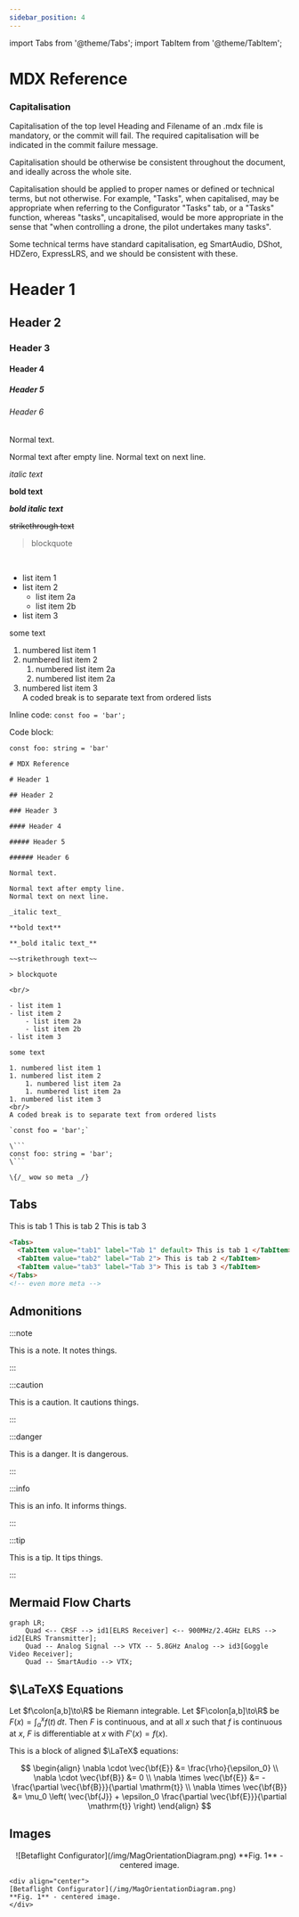 ```yaml
---
sidebar_position: 4
---
```


import Tabs from '@theme/Tabs';
import TabItem from '@theme/TabItem';

# MDX Reference

### Capitalisation

Capitalisation of the top level Heading and Filename of an .mdx file is mandatory, or the commit will fail. The required capitalisation will be indicated in the commit failure message.

Capitalisation should be otherwise be consistent throughout the document, and ideally across the whole site.

Capitalisation should be applied to proper names or defined or technical terms, but not otherwise. For example, "Tasks", when capitalised, may be appropriate when referring to the Configurator "Tasks" tab, or a "Tasks" function, whereas "tasks", uncapitalised, would be more appropriate in the sense that "when controlling a drone, the pilot undertakes many tasks".

Some technical terms have standard capitalisation, eg SmartAudio, DShot, HDZero, ExpressLRS, and we should be consistent with these.

# Header 1

## Header 2

### Header 3

#### Header 4

##### Header 5

###### Header 6

Normal text.

Normal text after empty line.
Normal text on next line.

_italic text_

**bold text**

**_bold italic text_**

~~strikethrough text~~

> blockquote

<br/>

- list item 1
- list item 2
  - list item 2a
  - list item 2b
- list item 3

some text

1. numbered list item 1
1. numbered list item 2
   1. numbered list item 2a
   1. numbered list item 2a
1. numbered list item 3
   <br/>
   A coded break is to separate text from ordered lists

Inline code: `const foo = 'bar';`

Code block:

```
const foo: string = 'bar'
```

````
# MDX Reference

# Header 1

## Header 2

### Header 3

#### Header 4

##### Header 5

###### Header 6

Normal text.

Normal text after empty line.
Normal text on next line.

_italic text_

**bold text**

**_bold italic text_**

~~strikethrough text~~

> blockquote

<br/>

- list item 1
- list item 2
    - list item 2a
    - list item 2b
- list item 3

some text

1. numbered list item 1
1. numbered list item 2
    1. numbered list item 2a
    1. numbered list item 2a
1. numbered list item 3
<br/>
A coded break is to separate text from ordered lists

`const foo = 'bar';`

\```
const foo: string = 'bar';
\```

\{/_ wow so meta _/}
````

## Tabs

<Tabs>
	<TabItem value="tab1" label="Tab 1" default>
		This is tab 1
	</TabItem>
	<TabItem value="tab2" label="Tab 2">
		This is tab 2
	</TabItem>
	<TabItem value="tab3" label="Tab 3">
		This is tab 3
	</TabItem>
</Tabs>

```html
<Tabs>
  <TabItem value="tab1" label="Tab 1" default> This is tab 1 </TabItem>
  <TabItem value="tab2" label="Tab 2"> This is tab 2 </TabItem>
  <TabItem value="tab3" label="Tab 3"> This is tab 3 </TabItem>
</Tabs>
<!-- even more meta -->
```

## Admonitions

:::note

This is a note. It notes things.

:::

:::caution

This is a caution. It cautions things.

:::

:::danger

This is a danger. It is dangerous.

:::

:::info

This is an info. It informs things.

:::

:::tip

This is a tip. It tips things.

:::

## Mermaid Flow Charts

```mermaid
graph LR;
	Quad <-- CRSF --> id1[ELRS Receiver] <-- 900MHz/2.4GHz ELRS --> id2[ELRS Transmitter];
	Quad -- Analog Signal --> VTX -- 5.8GHz Analog --> id3[Goggle Video Receiver];
	Quad -- SmartAudio --> VTX;
```

## $\LaTeX$ Equations

Let $f\colon[a,b]\to\R$ be Riemann integrable. Let $F\colon[a,b]\to\R$ be
$F(x)=\int_{a}^{x} f(t)\,dt$. Then $F$ is continuous, and at all $x$ such that
$f$ is continuous at $x$, $F$ is differentiable at $x$ with $F'(x)=f(x)$.

This is a block of aligned $\LaTeX$ equations:

$$
\begin{align}
    \nabla \cdot \vec{\bf{E}} &= \frac{\rho}{\epsilon_0} \\
    \nabla \cdot \vec{\bf{B}} &= 0 \\
    \nabla \times \vec{\bf{E}} &= - \frac{\partial \vec{\bf{B}}}{\partial \mathrm{t}} \\
    \nabla \times \vec{\bf{B}} &= \mu_0 \left( \vec{\bf{J}} + \epsilon_0 \frac{\partial \vec{\bf{E}}}{\partial \mathrm{t}} \right)
\end{align}
$$

## Images

<div align="center">
 ![Betaflight Configurator](/img/MagOrientationDiagram.png)
**Fig. 1** - centered image.
</div>
 
 ```
<div align="center">
[Betaflight Configurator](/img/MagOrientationDiagram.png)
**Fig. 1** - centered image.
</div>
 ```
